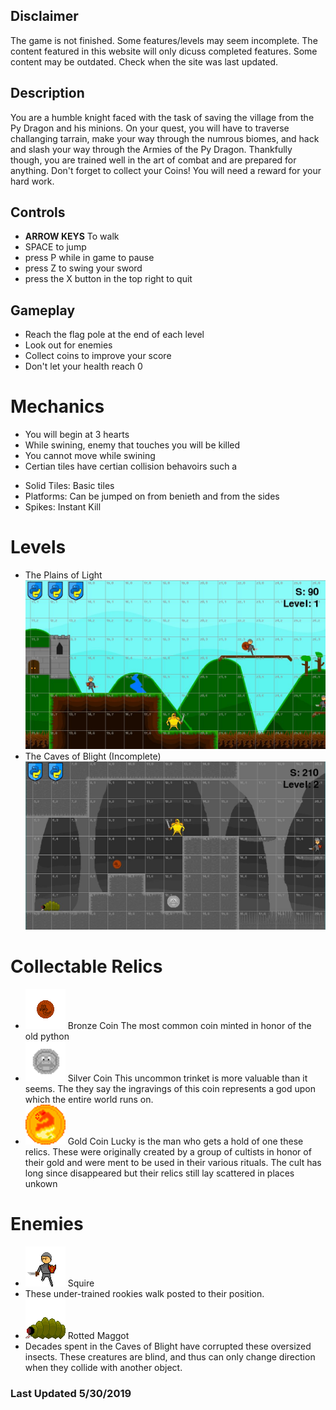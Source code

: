 ## Disclaimer
The game is not finished. Some features/levels may seem incomplete. The content featured in this website will only dicuss completed features. Some content may be outdated. Check when the site was last updated.

## Description
You are a humble knight faced with the task of saving the village from the Py Dragon and his minions. On your quest, you will have to traverse challanging tarrain, make your way through the numrous biomes, and hack and slash your way through the Armies of the Py Dragon. Thankfully though, you are trained well in the art of combat and are prepared for anything. Don't forget to collect your Coins! You will need a reward for your hard work.

## Controls
* **ARROW KEYS** To walk
* SPACE to jump
* press P while in game to pause
* press Z to swing your sword
* press the X button in the top right to quit

## Gameplay
* Reach the flag pole at the end of each level
* Look out for enemies
* Collect coins to improve your score
* Don't let your health reach 0

# Mechanics
* You will begin at 3 hearts
* While swining, enemy that touches you will be killed
* You cannot move while swining
* Certian tiles have certian collision behavoirs such a
- Solid Tiles: Basic tiles
- Platforms: Can be jumped on from benieth and from the sides
- Spikes: Instant Kill 

# Levels
* The Plains of Light
![Screenshot](https://raw.githubusercontent.com/lginn26/py-knight/master/assets/images/website_content/pyknight-screenshot(1).JPG)
* The Caves of Blight (Incomplete)
![Screenshot](https://raw.githubusercontent.com/lginn26/py-knight/master/assets/images/website_content/pyknight-screenshot(2).JPG)

# Collectable Relics
* ![B Coin](https://raw.githubusercontent.com/lginn26/py-knight/master/assets/images/items/bronze_coin.png) Bronze Coin
The most common coin minted in honor of the old python
* ![S Coin](https://raw.githubusercontent.com/lginn26/py-knight/master/assets/images/items/silver_coin.png) Silver Coin
This uncommon trinket is more valuable than it seems. The they say the ingravings of this coin represents a god upon which the entire world runs on.
* ![G Coin](https://raw.githubusercontent.com/lginn26/py-knight/master/assets/images/items/gold_coin.png) Gold Coin
Lucky is the man who gets a hold of one these relics. These were originally created by a group of cultists in honor of their gold and were ment to be used in their various rituals. The cult has long since disappeared but their relics still lay scattered in places unkown

# Enemies
* ![Squire](https://raw.githubusercontent.com/lginn26/py-knight/master/assets/images/characters/squire_1.png) Squire
* These under-trained rookies walk posted to their position. 
* ![Rotted Maggot](https://raw.githubusercontent.com/lginn26/py-knight/master/assets/images/characters/rotted_maggot1.png) Rotted Maggot
* Decades spent in the Caves of Blight have corrupted these oversized insects. These creatures are blind, and thus can only change direction when they collide with another object.

### Last Updated 5/30/2019
